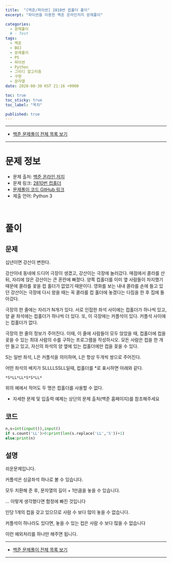 ```yaml
---
title:  "[백준/파이썬] 2810번 컵홀더 풀이"
excerpt: "파이썬을 이용한 백준 온라인저지 문제풀이"

categories:
  - 문제풀이
  # - Test
tags:
  - 백준
  - BOJ
  - 문제풀이
  - PS
  - 파이썬
  - Python
  - 그리디 알고리즘
  - 구현
  - 문자열
date: 2020-08-30 KST 21:16 +0900

toc: true
toc_sticky: true
toc_label: "목차"

published: true
---
```


- - -

 - [백준 문제풀이 전체 목록 보기](/boj)

- - -

# 문제 정보
 - 문제 출처: [백준 온라인 저지](http://boj.kr/)
 - 문제 링크: [2810번 컵홀더](https://www.acmicpc.net/problem/2810)
 - [문제풀이 코드 GitHub 링크](https://github.com/NeoMindStd/CodingLife)
 - 제출 언어: Python 3
 
 <br>

# 풀이

## 문제

십년이면 강산이 변한다.

강산이네 동네에 드디어 극장이 생겼고, 강산이는 극장에 놀러갔다. 매점에서 콜라를 산 뒤, 자리에 앉은 강산이는 큰 혼란에 빠졌다. 양쪽 컵홀더를 이미 옆 사람들이 차지했기 때문에 콜라를 꽂을 컵 홀더가 없었기 때문이다. 영화를 보는 내내 콜라를 손에 들고 있던 강산이는 극장에 다시 왔을 때는 꼭 콜라를 컵 홀더에 놓겠다는 다짐을 한 후 집에 돌아갔다.

극장의 한 줄에는 자리가 N개가 있다. 서로 인접한 좌석 사이에는 컵홀더가 하나씩 있고, 양 끝 좌석에는 컵홀더가 하나씩 더 있다. 또, 이 극장에는 커플석이 있다. 커플석 사이에는 컵홀더가 없다.

극장의 한 줄의 정보가 주어진다. 이때, 이 줄에 사람들이 모두 앉았을 때, 컵홀더에 컵을 꽂을 수 있는 최대 사람의 수를 구하는 프로그램을 작성하시오. 모든 사람은 컵을 한 개만 들고 있고, 자신의 좌석의 양 옆에 있는 컵홀더에만 컵을 꽂을 수 있다.

S는 일반 좌석, L은 커플석을 의미하며, L은 항상 두개씩 쌍으로 주어진다.

어떤 좌석의 배치가 SLLLLSSLL일때, 컵홀더를 *로 표시하면 아래와 같다.
```
*S*LL*LL*S*S*LL*
```
위의 예에서 적어도 두 명은 컵홀더를 사용할 수 없다.

* 자세한 문제 및 입출력 예제는 상단의 문제 출처(백준 홈페이지)를 참조해주세요

## 코드

```python
n,s=int(input()),input()
if s.count('LL')>0:print(len(s.replace('LL','S'))+1)
else:print(n)
```

## 설명

쉬운문제입니다.

커플석은 싱글좌석 하나로 볼 수 있습니다.

모두 치환해 준 후, 문자열의 길이 + 1만큼을 놓을 수 있습니다.



... 이렇게 생각했다면 함정에 빠진 것입니다

인당 1개의 컵을 갖고 있으므로 사람 수 보다 많이 놓을 수 없습니다.

커플석이 하나라도 있다면, 놓을 수 있는 컵은 사람 수 보다 많을 수 없습니다

이런 예외처리를 하나만 해주면 됩니다.



- - -

 - [백준 문제풀이 전체 목록 보기](/boj)

- - -